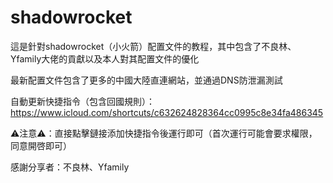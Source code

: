 # shadowrocket
這是針對shadowrocket（小火箭）配置文件的教程，其中包含了不良林、Yfamily大佬的貢獻以及本人對其配置文件的優化

最新配置文件包含了更多的中國大陸直連網站，並通過DNS防泄漏測試

自動更新快捷指令（包含回國規則）：
https://www.icloud.com/shortcuts/c632624828364cc0995c8e34fa486345

⚠️注意⚠️：直接點擊鏈接添加快捷指令後運行即可（首次運行可能會要求權限，同意開啓即可）

感謝分享者：不良林、Yfamily
